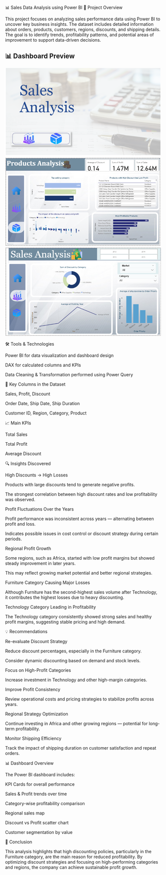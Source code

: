 📊 Sales Data Analysis using Power BI
🧩 Project Overview

This project focuses on analyzing sales performance data using Power BI to uncover key business insights.
The dataset includes detailed information about orders, products, customers, regions, discounts, and shipping details.
The goal is to identify trends, profitability patterns, and potential areas of improvement to support data-driven decisions.

## 📊 Dashboard Preview

![Sales Overview](images/homePage.png)
![Profit Analysis](images/productAnalysis.png)
![Discount Impact](images/salesAnalysis.png)


🛠️ Tools & Technologies

Power BI for data visualization and dashboard design

DAX for calculated columns and KPIs

Data Cleaning & Transformation performed using Power Query

🧮 Key Columns in the Dataset

Sales, Profit, Discount

Order Date, Ship Date, Ship Duration

Customer ID, Region, Category, Product

📈 Main KPIs

Total Sales

Total Profit

Average Discount

🔍 Insights Discovered

High Discounts → High Losses

Products with large discounts tend to generate negative profits.

The strongest correlation between high discount rates and low profitability was observed.

Profit Fluctuations Over the Years

Profit performance was inconsistent across years — alternating between profit and loss.

Indicates possible issues in cost control or discount strategy during certain periods.

Regional Profit Growth

Some regions, such as Africa, started with low profit margins but showed steady improvement in later years.

This may reflect growing market potential and better regional strategies.

Furniture Category Causing Major Losses

Although Furniture has the second-highest sales volume after Technology,
it contributes the highest losses due to heavy discounting.

Technology Category Leading in Profitability

The Technology category consistently showed strong sales and healthy profit margins,
suggesting stable pricing and high demand.

💡 Recommendations

Re-evaluate Discount Strategy

Reduce discount percentages, especially in the Furniture category.

Consider dynamic discounting based on demand and stock levels.

Focus on High-Profit Categories

Increase investment in Technology and other high-margin categories.

Improve Profit Consistency

Review operational costs and pricing strategies to stabilize profits across years.

Regional Strategy Optimization

Continue investing in Africa and other growing regions — potential for long-term profitability.

Monitor Shipping Efficiency

Track the impact of shipping duration on customer satisfaction and repeat orders.

📊 Dashboard Overview

The Power BI dashboard includes:

KPI Cards for overall performance

Sales & Profit trends over time

Category-wise profitability comparison

Regional sales map

Discount vs Profit scatter chart

Customer segmentation by value

🚀 Conclusion

This analysis highlights that high discounting policies, particularly in the Furniture category,
are the main reason for reduced profitability.
By optimizing discount strategies and focusing on high-performing categories and regions,
the company can achieve sustainable profit growth.
